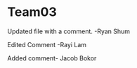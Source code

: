# Team03

Updated file with a comment. -Ryan Shum

Edited Comment -Rayi Lam

Added comment- Jacob Bokor
